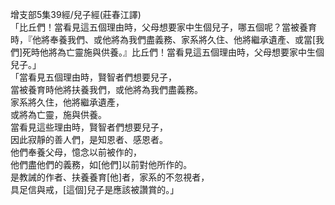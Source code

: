 增支部5集39經/兒子經(莊春江譯)  
「比丘們！當看見這五個理由時，父母想要家中生個兒子，哪五個呢？當被養育時，『他將奉養我們、或他將為我們盡義務、家系將久住、他將繼承遺產、或當[我們]死時他將為亡靈施與供養。』比丘們！當看見這五個理由時，父母想要家中生個兒子。」  
「當看見五個理由時，賢智者們想要兒子，  
當被養育時他將扶養我們，或他將為我們盡義務。  
家系將久住，他將繼承遺產，  
或將為亡靈，施與供養。  
當看見這些理由時，賢智者們想要兒子，  
因此寂靜的善人們，是知恩者、感恩者。  
他們奉養父母，憶念以前被作的，  
他們盡他們的義務，如[他們]以前對他所作的。  
是教誡的作者、扶養養育[他]者，家系的不忽視者，  
具足信與戒，[這個]兒子是應該被讚賞的。」  
  
  
